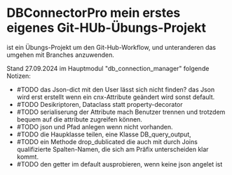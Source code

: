 # DBConnectorPro mein erstes eigenes Git-HUb-Übungs-Projekt
ist ein Übungs-Projekt um den Git-Hub-Workflow, und unteranderen das umgehen mit Branches anzuwenden.

Stand 27.09.2024 im Hauptmodul "db_connection_manager" folgende Notizen:  
- #TODO das Json-dict mit den User lässt sich nicht finden? das Json wird erst erstellt wenn ein cnx-Attribute geändert wird sonst default.
- #TODO Desikriptoren,  Dataclass statt property-decorator 
- #TODO serialiserung der Attribute mach Benutzer trennen und trotzdem bequem auf die attribute zugreifen können. 
- #TODO json und Pfad anlegen wenn nicht vorhanden. 
- #TODO die Haupklasse teilen, eine Klasse DB_query_output,
- #TODO ein Methode drop_dublicated die auch mit durch Joins qualifizierte Spalten-Namen, die sich am Präfix unterscheiden klar kommt. 
- #TODO den getter im default ausprobieren, wenn keine json angelet ist
